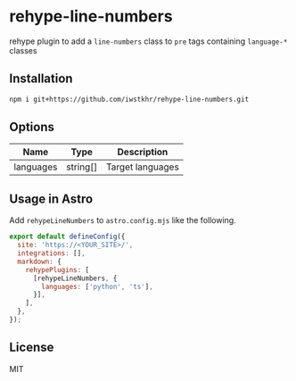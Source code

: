 # rehype-line-numbers
rehype plugin to add a `line-numbers` class to `pre` tags containing `language-*` classes

## Installation
```sh
npm i git+https://github.com/iwstkhr/rehype-line-numbers.git
```

## Options
| Name | Type | Description |
| ---- | ---- | ----------- |
| languages | string[] | Target languages |

## Usage in Astro
Add `rehypeLineNumbers` to `astro.config.mjs` like the following.

```js
export default defineConfig({
  site: 'https://<YOUR_SITE>/',
  integrations: [],
  markdown: {
    rehypePlugins: [
      [rehypeLineNumbers, {
        languages: ['python', 'ts'],
      }],
    ],
  },
});
```

## License
MIT
